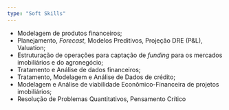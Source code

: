 ```yaml
---
type: "Soft Skills"
---
```


- Modelagem de produtos financeiros;
- Planejamento, *Forecast*, Modelos Preditivos, Projeção DRE (P&L), Valuation;
- Estruturação de operações para captação de *funding* para os mercados imobiliários e do agronegócio;
- Tratamento e Análise de dados financeiros;
- Tratamento, Modelagem e Análise de Dados de crédito;
- Modelagem e Análise de viabilidade Econômico-Financeira de projetos imobiliários;
- Resolução de Problemas Quantitativos, Pensamento Crítico